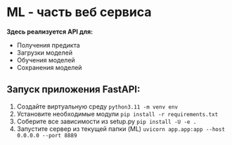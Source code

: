 # ML - часть веб сервиса
**Здесь реализуется API для:**
- Получения предикта
- Загрузки моделей
- Обучения моделей
- Сохранения моделей

## Запуск приложения FastAPI:
1. Создайте виртуальную среду ```python3.11 -m venv env```
2. Установите необходимые модули ```pip install -r requirements.txt```
3. Соберите все зависимости из setup.py ```pip install -U -e .```
4. Запустите сервер из текущей папки (ML) ```uvicorn app.app:app --host 0.0.0.0 --port 8889```

